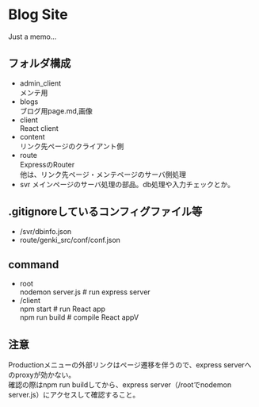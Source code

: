 # Blog Site
Just a memo...
## フォルダ構成
- admin_client  
メンテ用
- blogs  
ブログ用page.md,画像
- client  
 React client
- content  
 リンク先ページのクライアント側
- route  
 ExpressのRouter  
他は、リンク先ページ・メンテページのサーバ側処理
- svr
  メインページのサーバ処理の部品。db処理や入力チェックとか。

## .gitignoreしているコンフィグファイル等
- /svr/dbinfo.json
- route/genki_src/conf/conf.json

## command
- root  
nodemon server.js    # run express server  
- /client  
npm start            # run React app  
npm run build        # compile React appV

## 注意
Productionメニューの外部リンクはページ遷移を伴うので、express serverへのproxyが効かない。  
確認の際はnpm run buildしてから、express server（/rootでnodemon server.js）にアクセスして確認すること。


